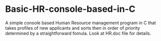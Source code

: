 # Basic-HR-console-based-in-C

A simple console based Human Resource management program in C that
takes profiles of new applicants and sorts then in order of priority
determined by a straightforward fomula. Look at HR.doc file for details.
